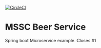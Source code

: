 [![CircleCI](https://dl.circleci.com/status-badge/img/gh/thobass/mssc-beer-service/tree/master.svg?style=svg)](https://dl.circleci.com/status-badge/redirect/gh/thobass/mssc-beer-service/tree/master)
# MSSC Beer Service

Spring boot Microservice example. Closes #1
